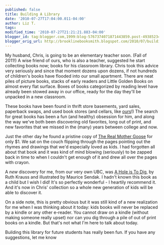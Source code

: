 ```yaml
---
published: false
title: Building A Library
date: '2010-07-27T17:04:00.011-04:00'
author: Liz T.
tags:
modified_time: '2010-07-27T21:21:21.883-04:00'
blogger_id: tag:blogger.com,1999:blog-5767374071871443859.post-4938523493905511611
blogger_orig_url: http://brooklinebooksmith.blogspot.com/2010/07/building-library.html
---
```

My husband, Chris, is going to be an elementary teacher soon. (Fall of 2011!) A wise friend of ours, who is also a teacher, suggested he start collecting books now; books for his classroom library. Chris took this advice very seriously and since that moment dozens upon dozens, if not hundreds of children's books have flooded into our small apartment. There are neat piles of picture books, stacks of early readers and Little Golden Books on almost every flat surface. Boxes of books categorized by reading level have already been stowed away in our office, ready for the day they'll be unpacked in a new classroom.

These books have been found in thrift store basements, yard sales, paperback swaps, and used book stores (and cellars, like [ours](http://ubcb.blogspot.com/)!) The search for great books has been a fun (and healthy) obsession for him, and along the way we've both been discovering old favorites, long out of print, and new favorites that we missed in the (many) years between college and now.

Just the other day he found a pristine copy of [The Real Mother Goose](http://www.brooklinebooksmith-shop.com/book/9780590225175) for only $1\. We sat on the couch flipping through the pages pointing out the rhymes and drawings that we'd especially loved as kids. I had forgotten all about that book and it was kind of mind blowing (seriously) to be zapped back in time to when I couldn't get enough of it and drew all over the pages with crayon.

A _new_ discovery for me, from our very own UBC, was [A Hole is To Dig](http://www.brooklinebooksmith-shop.com/book/9780060234058), by Ruth Krauss and illustrated by Maurice Sendak. I hadn't known this book as a child but I wish I did! It's so perfectly wonderful - I heartily recommend it. And it's now in Chris' collection so a whole new generation of kids will be able to discover it.

On a side note, this is pretty obvious but it was still kind of a new realization for me when I was thinking about it today: kids books will never be replaced by a kindle or any other e-reader. You cannot draw on a kindle (without making someone really upset) nor can you dig through a pile of out of print books on a kindle. But that's not what I'm here to talk about today.

Building this library for future students has really been fun. If you have any suggestions, let me know